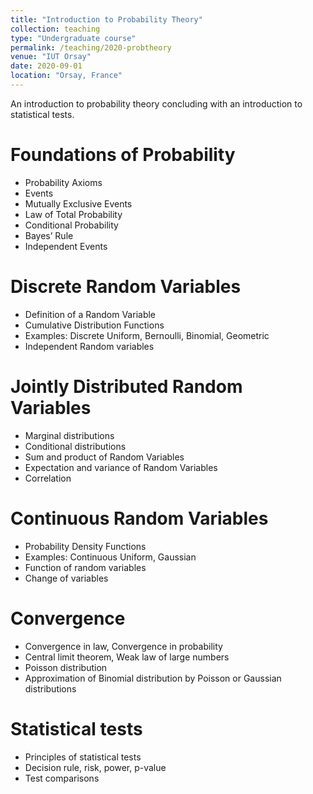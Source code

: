 ```yaml
---
title: "Introduction to Probability Theory"
collection: teaching
type: "Undergraduate course"
permalink: /teaching/2020-probtheory
venue: "IUT Orsay"
date: 2020-09-01
location: "Orsay, France"
---
```

An introduction to probability theory concluding with an introduction to statistical tests.

Foundations of Probability
======
- Probability Axioms
- Events
- Mutually Exclusive Events
- Law of Total Probability
- Conditional Probability
- Bayes’ Rule
- Independent Events

Discrete Random Variables
======
- Definition of a Random Variable
- Cumulative Distribution Functions
- Examples: Discrete Uniform, Bernoulli, Binomial, Geometric
- Independent Random variables

Jointly Distributed Random Variables
======
- Marginal distributions
- Conditional distributions
- Sum and product of Random Variables
- Expectation and variance of Random Variables
- Correlation

Continuous Random Variables
=======
- Probability Density Functions
- Examples: Continuous Uniform, Gaussian
- Function of random variables
- Change of variables

Convergence
=====
- Convergence in law, Convergence in probability
- Central limit theorem, Weak law of large numbers
- Poisson distribution
- Approximation of Binomial distribution by Poisson or Gaussian distributions

Statistical tests
====
- Principles of statistical tests
- Decision rule, risk, power, p-value
- Test comparisons
